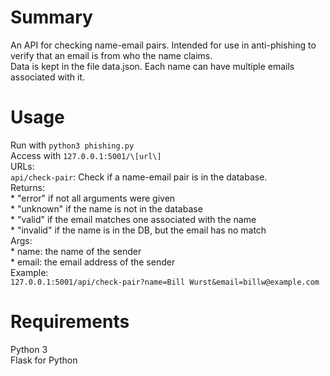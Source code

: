 # Summary

An API for checking name-email pairs. Intended for use in anti-phishing to verify that an email is from who the name claims.  
Data is kept in the file data.json. Each name can have multiple emails associated with it.

# Usage

Run with `python3 phishing.py`  
Access with `127.0.0.1:5001/\[url\]`  
URLs:  
    `api/check-pair`: Check if a name-email pair is in the database.  
    Returns:  
    * "error" if not all arguments were given  
    * "unknown" if the name is not in the database  
    * "valid" if the email matches one associated with the name  
    * "invalid" if the name is in the DB, but the email has no match  
    Args:  
    * name: the name of the sender  
    * email: the email address of the sender  
    Example:  
    `127.0.0.1:5001/api/check-pair?name=Bill Wurst&email=billw@example.com`
    
# Requirements

Python 3  
Flask for Python
